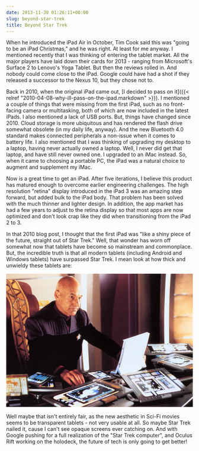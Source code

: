 ```yaml
---
date: 2013-11-30 01:26:11+00:00
slug: beyond-star-trek
title: Beyond Star Trek
---
```


When he introduced the iPad Air in October, Tim Cook said this was "going to be an iPad Christmas," and he was right. At least for me anyway. I mentioned recently that I was thinking of entering the tablet market. All the major players have laid down their cards for 2013 - ranging from Microsoft's Surface 2 to Lenovo's Yoga Tablet. But then the reviews rolled in. And nobody could come close to the iPad. Google could have had a shot if they released a successor to the Nexus 10, but they chose not to.

Back in 2010, when the original iPad came out, [I decided to pass on it]({{< relref "2010-04-08-why-ill-pass-on-the-ipad.markdown" >}}). I mentioned a couple of things that were missing from the first iPad, such as no front-facing camera or multitasking, both of which are now included in the latest iPads. I also mentioned a lack of USB ports. But, things have changed since 2010. Cloud storage is more ubiquitous and has rendered the flash drive somewhat obsolete (in my daily life, anyway). And the new Bluetooth 4.0 standard makes connected peripherals a non-issue when it comes to battery life. I also mentioned that I was thinking of upgrading my desktop to a laptop, having never actually owned a laptop. Well, I never did get that laptop, and have still never owned one. I upgraded to an iMac instead. So, when it came to choosing a portable PC, the iPad was a natural choice to augment and supplement my iMac.

Now is a great time to get an iPad. After five iterations, I believe this product has matured enough to overcome earlier engineering challenges. The high resolution "retina" display introduced in the iPad 3 was an amazing step forward, but added bulk to the iPad body. That problem has been solved with the much thinner and lighter design. In addition, the app market has had a few years to adjust to the retina display so that most apps are now optimized and don't look crap like they did when transitioning from the iPad 2 to 3.

In that 2010 blog post, I thought that the first iPad was "like a shiny piece of the future, straight out of Star Trek." Well, that wonder has worn off somewhat now that tablets have become so mainstream and commonplace. But, the incredible truth is that all modern tablets (including Android and Windows tablets) have surpassed Star Trek. I mean look at how thick and unwieldy these tablets are:

![picard-padds](/images/picard-padds.jpg)

Well maybe that isn't entirely fair, as the new aesthetic in Sci-Fi movies seems to be transparent tablets - not very usable at all. So maybe Star Trek nailed it, cause I can't see opaque screens ever catching on. And with Google pushing for a full realization of the "Star Trek computer", and Oculus Rift working on the holodeck, the future of tech is only going to get better!
